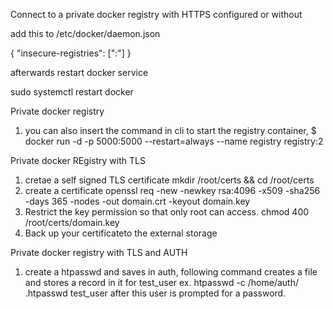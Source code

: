 Connect to a private docker registry with HTTPS configured or without

add this to /etc/docker/daemon.json

{
  "insecure-registries": ["<IP>:<PORT>"]
}

afterwards restart docker service

sudo systemctl restart docker


Private docker registry
  1. you can also insert the command in cli to start the registry container,
     $ docker run -d -p 5000:5000 --restart=always --name registry registry:2

Private docker REgistry with TLS
  1. cretae a self signed TLS certificate
     mkdir /root/certs && cd /root/certs
  2. create a certificate
     openssl req -new -newkey rsa:4096 -x509 -sha256 -days 365 -nodes -out domain.crt -keyout domain.key
  3. Restrict the key permission so that only root can access.
     chmod 400 /root/certs/domain.key
  4. Back up your certificateto the external storage

Private docker registry with TLS and AUTH
  1. create a htpasswd and saves in auth, following command creates a file and stores a record in it for test_user
     ex. htpasswd -c /home/auth/ .htpasswd test_user
     after this user is prompted for a password.








